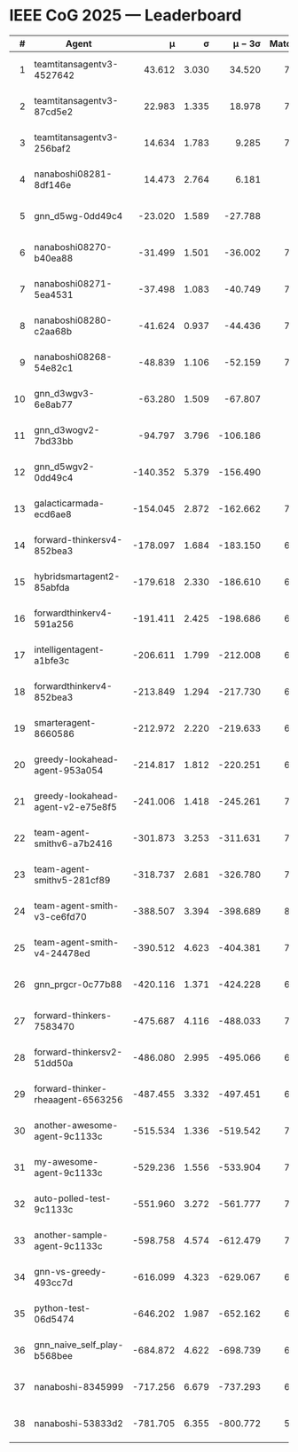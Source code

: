 # IEEE CoG 2025 — Leaderboard

| # | Agent | μ | σ | μ − 3σ | Matches | Updated |
|---:|---|---:|---:|---:|---:|---|
| 1 | teamtitansagentv3-4527642 | 43.612 | 3.030 | 34.520 | 7936 | 2025-08-30 16:28 |
| 2 | teamtitansagentv3-87cd5e2 | 22.983 | 1.335 | 18.978 | 7220 | 2025-08-30 16:28 |
| 3 | teamtitansagentv3-256baf2 | 14.634 | 1.783 | 9.285 | 7556 | 2025-08-30 16:28 |
| 4 | nanaboshi08281-8df146e | 14.473 | 2.764 | 6.181 | 296 | 2025-08-30 16:28 |
| 5 | gnn_d5wg-0dd49c4 | -23.020 | 1.589 | -27.788 | 160 | 2025-08-30 16:28 |
| 6 | nanaboshi08270-b40ea88 | -31.499 | 1.501 | -36.002 | 7640 | 2025-08-30 16:28 |
| 7 | nanaboshi08271-5ea4531 | -37.498 | 1.083 | -40.749 | 7878 | 2025-08-30 16:28 |
| 8 | nanaboshi08280-c2aa68b | -41.624 | 0.937 | -44.436 | 7298 | 2025-08-30 16:28 |
| 9 | nanaboshi08268-54e82c1 | -48.839 | 1.106 | -52.159 | 7360 | 2025-08-30 16:28 |
| 10 | gnn_d3wgv3-6e8ab77 | -63.280 | 1.509 | -67.807 | 178 | 2025-08-30 16:28 |
| 11 | gnn_d3wogv2-7bd33bb | -94.797 | 3.796 | -106.186 | 276 | 2025-08-30 16:28 |
| 12 | gnn_d5wgv2-0dd49c4 | -140.352 | 5.379 | -156.490 | 246 | 2025-08-30 16:28 |
| 13 | galacticarmada-ecd6ae8 | -154.045 | 2.872 | -162.662 | 7340 | 2025-08-30 16:28 |
| 14 | forward-thinkersv4-852bea3 | -178.097 | 1.684 | -183.150 | 6212 | 2025-08-30 16:28 |
| 15 | hybridsmartagent2-85abfda | -179.618 | 2.330 | -186.610 | 6447 | 2025-08-30 16:28 |
| 16 | forwardthinkerv4-591a256 | -191.411 | 2.425 | -198.686 | 6350 | 2025-08-30 16:28 |
| 17 | intelligentagent-a1bfe3c | -206.611 | 1.799 | -212.008 | 6492 | 2025-08-30 16:28 |
| 18 | forwardthinkerv4-852bea3 | -213.849 | 1.294 | -217.730 | 6408 | 2025-08-30 16:28 |
| 19 | smarteragent-8660586 | -212.972 | 2.220 | -219.633 | 6147 | 2025-08-30 16:28 |
| 20 | greedy-lookahead-agent-953a054 | -214.817 | 1.812 | -220.251 | 6944 | 2025-08-30 16:28 |
| 21 | greedy-lookahead-agent-v2-e75e8f5 | -241.006 | 1.418 | -245.261 | 7776 | 2025-08-30 16:28 |
| 22 | team-agent-smithv6-a7b2416 | -301.873 | 3.253 | -311.631 | 7940 | 2025-08-30 16:28 |
| 23 | team-agent-smithv5-281cf89 | -318.737 | 2.681 | -326.780 | 7960 | 2025-08-30 16:28 |
| 24 | team-agent-smith-v3-ce6fd70 | -388.507 | 3.394 | -398.689 | 8618 | 2025-08-30 16:28 |
| 25 | team-agent-smith-v4-24478ed | -390.512 | 4.623 | -404.381 | 7358 | 2025-08-30 16:28 |
| 26 | gnn_prgcr-0c77b88 | -420.116 | 1.371 | -424.228 | 6970 | 2025-08-30 16:28 |
| 27 | forward-thinkers-7583470 | -475.687 | 4.116 | -488.033 | 7660 | 2025-08-30 16:28 |
| 28 | forward-thinkersv2-51dd50a | -486.080 | 2.995 | -495.066 | 6928 | 2025-08-30 16:28 |
| 29 | forward-thinker-rheaagent-6563256 | -487.455 | 3.332 | -497.451 | 6668 | 2025-08-30 16:28 |
| 30 | another-awesome-agent-9c1133c | -515.534 | 1.336 | -519.542 | 7140 | 2025-08-30 16:28 |
| 31 | my-awesome-agent-9c1133c | -529.236 | 1.556 | -533.904 | 7520 | 2025-08-30 16:28 |
| 32 | auto-polled-test-9c1133c | -551.960 | 3.272 | -561.777 | 7760 | 2025-08-30 16:28 |
| 33 | another-sample-agent-9c1133c | -598.758 | 4.574 | -612.479 | 7800 | 2025-08-30 16:28 |
| 34 | gnn-vs-greedy-493cc7d | -616.099 | 4.323 | -629.067 | 6480 | 2025-08-30 16:28 |
| 35 | python-test-06d5474 | -646.202 | 1.987 | -652.162 | 6550 | 2025-08-30 16:28 |
| 36 | gnn_naive_self_play-b568bee | -684.872 | 4.622 | -698.739 | 6460 | 2025-08-30 16:28 |
| 37 | nanaboshi-8345999 | -717.256 | 6.679 | -737.293 | 6670 | 2025-08-30 16:28 |
| 38 | nanaboshi-53833d2 | -781.705 | 6.355 | -800.772 | 5650 | 2025-08-30 16:28 |
